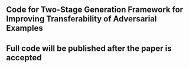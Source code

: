 ## Code for Two-Stage Generation Framework for Improving Transferability of Adversarial Examples
## Full code will be published after the paper is accepted
